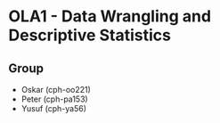 # OLA1 - Data Wrangling and Descriptive Statistics

## Group

- Oskar (cph-oo221)
- Peter (cph-pa153)
- Yusuf (cph-ya56)
